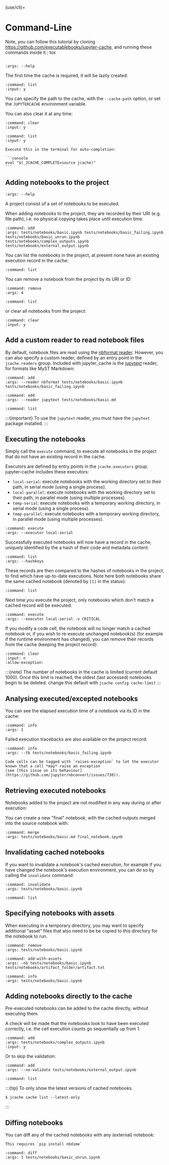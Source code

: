 (use/cli)=

# Command-Line

Note, you can follow this tutorial by cloning <https://github.com/executablebooks/jupyter-cache>, and running these commands inside it.:
tox
```{jcache-clear}
```

```{jcache-cli} jupyter_cache.cli.commands.cmd_main:jcache
:args: --help
```

The first time the cache is required, it will be lazily created:

```{jcache-cli} jupyter_cache.cli.commands.cmd_notebook:cmnd_notebook
:command: list
:input: y
```

You can specify the path to the cache, with the `--cache-path` option,
or set the `JUPYTERCACHE` environment variable.

You can also clear it at any time:

```{jcache-cli} jupyter_cache.cli.commands.cmd_project:cmnd_project
:command: clear
:input: y
```

```{jcache-cli} jupyter_cache.cli.commands.cmd_notebook:cmnd_notebook
:command: list
:input: y
```

````{tip}
Execute this in the terminal for auto-completion:

```console
eval "$(_JCACHE_COMPLETE=source jcache)"
```
````

## Adding notebooks to the project

```{jcache-cli} jupyter_cache.cli.commands.cmd_notebook:cmnd_notebook
:args: --help
```

A project consist of a set of notebooks to be executed.

When adding notebooks to the project, they are recorded by their URI (e.g. file path),
i.e. no physical copying takes place until execution time.

```{jcache-cli} jupyter_cache.cli.commands.cmd_notebook:cmnd_notebook
:command: add
:args: tests/notebooks/basic.ipynb tests/notebooks/basic_failing.ipynb tests/notebooks/basic_unrun.ipynb tests/notebooks/complex_outputs.ipynb tests/notebooks/external_output.ipynb
```

You can list the notebooks in the project, at present none have an existing execution record in the cache:

```{jcache-cli} jupyter_cache.cli.commands.cmd_notebook:cmnd_notebook
:command: list
```

You can remove a notebook from the project by its URI or ID:

```{jcache-cli} jupyter_cache.cli.commands.cmd_notebook:cmnd_notebook
:command: remove
:args: 4
```

```{jcache-cli} jupyter_cache.cli.commands.cmd_notebook:cmnd_notebook
:command: list
```

or clear all notebooks from the project:

```{jcache-cli} jupyter_cache.cli.commands.cmd_notebook:cmnd_notebook
:command: clear
:input: y
```

## Add a custom reader to read notebook files

By default, notebook files are read using the [nbformat reader](https://nbformat.readthedocs.io/en/latest/api.html#nbformat.read).
However, you can also specify a custom reader, defined by an entry point in the `jcache.readers` group.
Included with jupyter_cache is the [jupytext](https://jupytext.readthedocs.io) reader, for formats like MyST Markdown:

```{jcache-cli} jupyter_cache.cli.commands.cmd_notebook:cmnd_notebook
:command: add
:args: --reader nbformat tests/notebooks/basic.ipynb tests/notebooks/basic_failing.ipynb
```

```{jcache-cli} jupyter_cache.cli.commands.cmd_notebook:cmnd_notebook
:command: add
:args: --reader jupytext tests/notebooks/basic.md
```

```{jcache-cli} jupyter_cache.cli.commands.cmd_notebook:cmnd_notebook
:command: list
```

:::{important}
To use the `jupytext` reader, you must have the `jupytext` package installed.
:::

## Executing the notebooks

Simply call the `execute` command, to execute all notebooks in the project that do not have an existing record in the cache.

Executors are defined by entry points in the `jcache.executors` group.
jupyter-cache includes these executors:

- `local-serial`: execute notebooks with the working directory set to their path, in serial mode (using a single process).
- `local-parallel`: execute notebooks with the working directory set to their path, in parallel mode (using multiple processes).
- `temp-serial`: execute notebooks with a temporary working directory, in serial mode (using a single process).
- `temp-parallel`: execute notebooks with a temporary working directory, in parallel mode (using multiple processes).

```{jcache-cli} jupyter_cache.cli.commands.cmd_project:cmnd_project
:command: execute
:args: --executor local-serial
```

Successfully executed notebooks will now have a record in the cache, uniquely identified by the a hash of their code and metadata content:

```{jcache-cli} jupyter_cache.cli.commands.cmd_cache:cmnd_cache
:command: list
:args: --hashkeys
```

These records are then compared to the hashes of notebooks in the project, to find which have up-to-date executions.
Note here both notebooks share the same cached notebook (denoted by `[1]` in the status):

```{jcache-cli} jupyter_cache.cli.commands.cmd_notebook:cmnd_notebook
:command: list
```

Next time you execute the project, only notebooks which don't match a cached record will be executed:

```{jcache-cli} jupyter_cache.cli.commands.cmd_project:cmnd_project
:command: execute
:args: --executor local-serial -v CRITICAL
```

If you modify a code cell, the notebook will no longer match a cached notebook or, if you wish to re-execute unchanged notebook(s) (for example if the runtime environment has changed), you can remove their records from the cache (keeping the project record):

```{jcache-cli} jupyter_cache.cli.commands.cmd_cache:cmnd_cache
:command: clear
:input: n
:allow-exception:
```

:::{note}
The number of notebooks in the cache is limited
(current default 1000).
Once this limit is reached, the oldest (last accessed) notebooks begin to be deleted.
change this default with `jcache config cache-limit`
:::

## Analysing executed/excepted notebooks

You can see the elapsed execution time of a notebook via its ID in the cache:

```{jcache-cli} jupyter_cache.cli.commands.cmd_cache:cmnd_cache
:command: info
:args: 1
```

Failed execution tracebacks are also available on the project record:

```{jcache-cli} jupyter_cache.cli.commands.cmd_notebook:cmnd_notebook
:command: info
:args: --tb tests/notebooks/basic_failing.ipynb
```

```{tip}
Code cells can be tagged with `raises-exception` to let the executor known that a cell *may* raise an exception
(see [this issue on its behaviour](https://github.com/jupyter/nbconvert/issues/730)).
```

## Retrieving executed notebooks

Notebooks added to the project are not modified in any way during or after execution:

You can create a new "final" notebook, with the cached outputs merged into the source notebook with:

```{jcache-cli} jupyter_cache.cli.commands.cmd_notebook:cmnd_notebook
:command: merge
:args: tests/notebooks/basic.md final_notebook.ipynb
```

## Invalidating cached notebooks

If you want to invalidate a notebook's cached execution,
for example if you have changed the notebook's execution environment,
you can do so by calling the `invalidate` command:

```{jcache-cli} jupyter_cache.cli.commands.cmd_notebook:cmnd_notebook
:command: invalidate
:args: tests/notebooks/basic.ipynb
```

```{jcache-cli} jupyter_cache.cli.commands.cmd_notebook:cmnd_notebook
:command: list
```

## Specifying notebooks with assets

When executing in a temporary directory, you may want to specify additional "asset" files that also need to be be copied to this directory for the notebook to run.

```{jcache-cli} jupyter_cache.cli.commands.cmd_notebook:cmnd_notebook
:command: remove
:args: tests/notebooks/basic.ipynb
```

```{jcache-cli} jupyter_cache.cli.commands.cmd_notebook:cmnd_notebook
:command: add-with-assets
:args: -nb tests/notebooks/basic.ipynb tests/notebooks/artifact_folder/artifact.txt
```

```{jcache-cli} jupyter_cache.cli.commands.cmd_notebook:cmnd_notebook
:command: info
:args: tests/notebooks/basic.ipynb
```

## Adding notebooks directly to the cache

Pre-executed notebooks can be added to the cache directly, without executing them.

A check will be made that the notebooks look to have been executed correctly,
i.e. the cell execution counts go sequentially up from 1.

```{jcache-cli} jupyter_cache.cli.commands.cmd_cache:cmnd_cache
:command: add
:args: tests/notebooks/complex_outputs.ipynb
:input: y
```

Or to skip the validation:

```{jcache-cli} jupyter_cache.cli.commands.cmd_cache:cmnd_cache
:command: add
:args: --no-validate tests/notebooks/external_output.ipynb
```

```{jcache-cli} jupyter_cache.cli.commands.cmd_cache:cmnd_cache
:command: list
```

:::{tip}
To only show the latest versions of cached notebooks.

```console
$ jcache cache list --latest-only
```

:::

## Diffing notebooks

You can diff any of the cached notebooks with any (external) notebook:

```{warning}
This requires `pip install nbdime`
```

```{jcache-cli} jupyter_cache.cli.commands.cmd_cache:cmnd_cache
:command: diff
:args: 1 tests/notebooks/basic_unrun.ipynb
```
